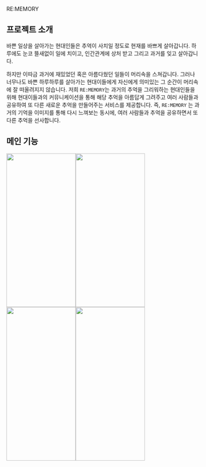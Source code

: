 RE:MEMORY

## 프로젝트 소개

바쁜 일상을 살아가는 현대인들은 추억이 사치일 정도로 현재를 바쁘게 살아갑니다.
하루에도 눈코 뜰새없이  일에 치이고, 인간관계에 상처 받고 그리고 과거를 잊고 살아갑니다.

하지만 이따금 과거에 재밌었던 혹은 아름다웠던 일들이 머리속을 스쳐갑니다. 그러나 너무나도 바쁜 하루하루를 살아가는 현대이들에게 자신에게 의미있는 그 순간이 머리속에 잘 떠올려지지 않습니다.
저희 `RE:MEMORY`는 과거의 추억을 그리워하는 현대인들을 위해 현대이들과의 커뮤니케이션을 통해 해당 추억을 아름답게 그려주고 여러 사람들과 공유하여 또 다른 새로운 추억을 만들어주는 서비스를 제공합니다.
즉, `RE:MEMORY` 는 과거의 기억을 이미지를 통해 다시 느껴보는 동시에, 여러 사람들과 추억을 공유하면서 또 다른 추억을 선사합니다.

## 메인 기능
<img src = "https://velog.velcdn.com/images/choidongkuen/post/a3fadc42-3d73-4b2f-ac13-9a6db079ba84/image.png" width = "180" height = "400"/><img src = "https://github.com/4th-Neordinary-HACKATHON-Team-A/.github/assets/96874318/c64600ff-89ac-4293-bcb0-660473059bd8" width = "180" height = "400"/><img src = "https://velog.velcdn.com/images/choidongkuen/post/0a23d188-329e-4ab4-abff-1c69f16f95ed/image.png" width = "180" height = "400"/><img src = "https://velog.velcdn.com/images/choidongkuen/post/be5eff1b-d376-40a3-8f3e-a4d88256dba8/image.png" width = "180" height = "400"/>



